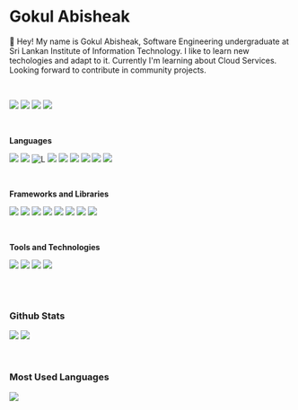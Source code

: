 # Gokul Abisheak
👋 Hey! My name is Gokul Abisheak, Software Engineering undergraduate at Sri Lankan Institute of Information Technology. I like to learn new techologies and adapt to it. Currently I'm learning about Cloud Services. Looking forward to contribute in community projects.

<br>

![](https://img.shields.io/badge/LinkedIn-0072B1?style=for-the-badge&logo=Linkedin&logoColor=white&link=https://linkedin.com/gokul-abisheak)
![](https://img.shields.io/badge/Instagram-E4405F?style=for-the-badge&logo=Instagram&logoColor=white&link=https://instagram.com/gokulabisheak)
![](https://img.shields.io/badge/Medium-323232?style=for-the-badge&logo=Medium&logoColor=white&link=https://medium.com/@gokulabisheak)
![](https://img.shields.io/badge/Gmail-DB4437?style=for-the-badge&logo=Gmail&logoColor=white&link=https://mail.google.com/mail/?view=cm&fs=1&to=gokulabisheak12@gmail.com)

<br>

**Languages**
<br>

![](https://img.shields.io/badge/JavaScript-F7DF1E?style=for-the-badge&logo=javascript&logoColor=black)
![](https://img.shields.io/badge/Typescript-0072b1?style=for-the-badge&logo=Typescript&logoColor=white)
![L](https://img.shields.io/badge/HTML-E34F26?style=for-the-badge&logo=html5&logoColor=white)
![](https://img.shields.io/badge/CSS-833ab4?style=for-the-badge&logo=css3&logoColor=white)
![](https://img.shields.io/badge/Java-db4437?style=for-the-badge&logo=openjdk&logoColor=white)
![](https://img.shields.io/badge/Kotlin-6f2da8?style=for-the-badge&logo=Kotlin&logoColor=white)
![](https://img.shields.io/badge/MySQL-323232?style=for-the-badge&logo=mysql&logoColor=white)
![](https://img.shields.io/badge/PHP-777bb4?style=for-the-badge&logo=php&logoColor=white)
![](https://img.shields.io/badge/Python-3776ab?style=for-the-badge&logo=python&logoColor=white)

<br>

**Frameworks and Libraries**
<br>

![](https://img.shields.io/badge/React-20232A?style=for-the-badge&logo=react&logoColor=61DAFB)
![](https://img.shields.io/badge/Express.js-404D59?style=for-the-badge)
![](https://img.shields.io/badge/Node.js-43853D?style=for-the-badge&logo=node.js&logoColor=white)
![](https://img.shields.io/badge/Material--UI-0081CB?style=for-the-badge&logo=material-ui&logoColor=white)
![](https://img.shields.io/badge/Tailwind_CSS-38B2AC?style=for-the-badge&logo=tailwind-css&logoColor=white)
![](https://img.shields.io/badge/Bootstrap-563D7C?style=for-the-badge&logo=bootstrap&logoColor=white)
![](https://img.shields.io/badge/MongoDB-4EA94B?style=for-the-badge&logo=mongodb&logoColor=white)
![](https://img.shields.io/badge/Redux-593D88?style=for-the-badge&logo=redux&logoColor=white)

<br>

**Tools and Technologies**
<br>

![](https://img.shields.io/badge/Azure-0089D6?style=for-the-badge&logo=microsoft-azure&logoColor=white)
![](https://img.shields.io/badge/Figma-F24E1E?style=for-the-badge&logo=figma&logoColor=white)
![](https://img.shields.io/badge/Photoshop-31A8FF?style=for-the-badge&logo=Adobe%20Photoshop&logoColor=black)
![](https://img.shields.io/badge/VS_Code-0078D4?style=for-the-badge&logo=visual%20studio%20code&logoColor=white)

<br>
<br>

### Github Stats

![](https://streak-stats.demolab.com?user=GokulAbisheak&theme=transparent&hide_border=true&mode=weekly)
![](https://github-readme-stats.vercel.app/api?username=GokulAbisheak&show_icons=true&theme=transparent&hide_rank=true&hide_border=true&text_color=2f80ed&icon_color=2f80ed&hide_title=true)

<br>

### Most Used Languages
![](https://github-readme-stats.vercel.app/api/top-langs/?username=anuraghazra&layout=donut-vertical&theme=transparent&hide_border=true&text_color=2f80ed&hide_title=true)
